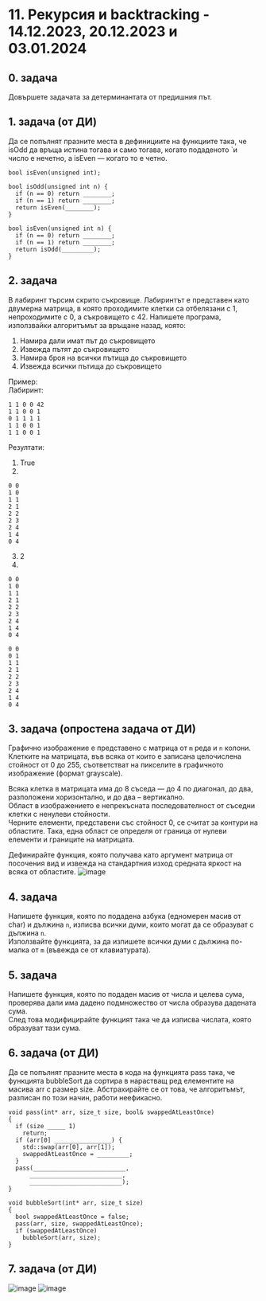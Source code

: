 # 11. Рекурсия и backtracking - 14.12.2023, 20.12.2023 и 03.01.2024


## 0. задача 
Довършете задачата за детерминантата от предишния път.

## 1. задача (от ДИ)
Да се попълнят празните места в дефинициите на функциите така, че isOdd да връща истина
тогава и само тогава, когато подаденото `и число
е нечетно, а isEven — когато то е четно.

```
bool isEven(unsigned int);

bool isOdd(unsigned int n) {
  if (n == 0) return ________;
  if (n == 1) return ________;
  return isEven(________);
}

bool isEven(unsigned int n) {
  if (n == 0) return ________;
  if (n == 1) return ________;
  return isOdd(_________);
}
```

## 2. задача 
В лабиринт търсим скрито съкровище. Лабиринтът е представен като двумерна матрица, в която проходимите клетки са отбелязани с 1, непроходимите с 0, а съкровището с 42. Напишете програма, използвайки алгоритъмът за връщане назад, която:  
1. Намира дали имат път до съкровището
2. Извежда пътят до съкровището
3. Намира броя на всички пътища до съкровището
4. Извежда всички пътища до съкровището

Пример:  
Лабиринт:  
```
1 1 0 0 42
1 1 0 0 1
0 1 1 1 1
1 1 0 0 1
1 1 0 0 1
```

Резултати:  
1. True
2.
```
0 0  
1 0  
1 1  
2 1  
2 2  
2 3  
2 4  
1 4  
0 4
```
3. 2
4. 
```
0 0  
1 0  
1 1  
2 1  
2 2  
2 3  
2 4  
1 4  
0 4

0 0  
0 1  
1 1  
2 1  
2 2  
2 3  
2 4  
1 4  
0 4
```

## 3. задача (опростена задача от ДИ)
Графично изображение е представено с матрица от `m` реда и `n` колони. Клетките на
матрицата, във всяка от които е записана целочислена стойност от 0 до 255, съответстват на пикселите
в графичното изображение (формат grayscale).
     
Всяка клетка в матрицата има до 8 съседа — до 4 по диагонал, до два, разположени хоризонтално,
и до два – вертикално.     
Област в изображението е непрекъсната последователност от съседни клетки с ненулеви стойности.    
Черните елементи, представени със стойност 0, се считат за контури на областите. Така, една област се
определя от граница от нулеви елементи и границите на матрицата.      
 
Дефинирайте функция, която получава като аргумент матрица от посочения вид и извежда на стандартния изход средната яркост на всяка от областите. 
![image](https://github.com/Ivaylo-Valentinov/FMI-UP-PR-2023-24/assets/58509466/1706d5dc-ca5a-4ae9-9b2b-3a00eae5c96a)

## 4. задача
Напишете функция, която по подадена азбука (едномерен масив от char) и дължина `n`, изписва всички думи, които могат да се образуват с дължина `n`.    
Използвайте функцията, за да изпишете всички думи с дължина по-малка от `m` (въвежда се от клавиатурата).

## 5. задача
Напишете функция, която по подаден масив от числа и целева сума, проверява дали има дадено подмножество от числа образува дадената сума.    
След това модифицирайте функцият така че да изписва числата, която образуват тази сума.   

## 6. задача (от ДИ)
Да се попълнят празните места в кода на функцията pass така, че функцията bubbleSort да сортира в нарастващ ред елементите на масива arr с размер size. Абстрахирайте се от това, че алгоритъмът, разписан по този начин, работи неефикасно.
```
void pass(int* arr, size_t size, bool& swappedAtLeastOnce)
{
  if (size _____ 1)
    return;
  if (arr[0] ________________) {
    std::swap(arr[0], arr[1]);
    swappedAtLeastOnce = _________;
  }
  pass(__________________________,
      __________________________,
      __________________________);
}

void bubbleSort(int* arr, size_t size)
{
  bool swappedAtLeastOnce = false;
  pass(arr, size, swappedAtLeastOnce);
  if (swappedAtLeastOnce)
    bubbleSort(arr, size);
}
```
## 7. задача (от ДИ)
![image](https://github.com/Ivaylo-Valentinov/FMI-UP-PR-2023-24/assets/58509466/7fc4dfa0-4709-4d9b-a100-d1603001f32a)
![image](https://github.com/Ivaylo-Valentinov/FMI-UP-PR-2023-24/assets/58509466/86b01876-d14f-441a-898d-ec1207272241)


